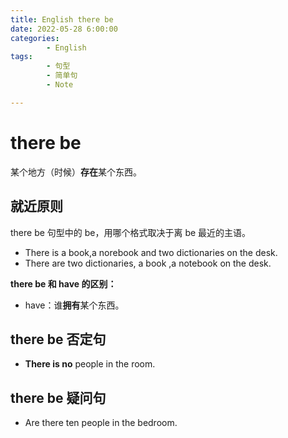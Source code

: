 ```yaml
---
title: English there be
date: 2022-05-28 6:00:00
categories:
        - English
tags:
        - 句型
        - 简单句
        - Note

---
```


# there be

某个地方（时候）**存在**某个东西。

## 就近原则

there be 句型中的 be，用哪个格式取决于离 be 最近的主语。

- There is a book,a norebook and two dictionaries on the desk.
- There are two dictionaries, a book ,a notebook on the desk.

**there be 和 have 的区别：**

- have：谁**拥有**某个东西。

## there be 否定句

- **There is no**  people in the room.

## there be 疑问句

- Are there ten people in the bedroom.

